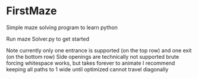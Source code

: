 # FirstMaze
Simple maze solving program to learn python

Run maze Solver.py to get started

Note currently only one entrance is supported (on the top row) and one exit (on the bottom row)
Side openings are technically not supported
brute forcing whitespace works, but takes forever to animate I recommend keeping all paths to 1 wide until optimized
cannot travel diagonally